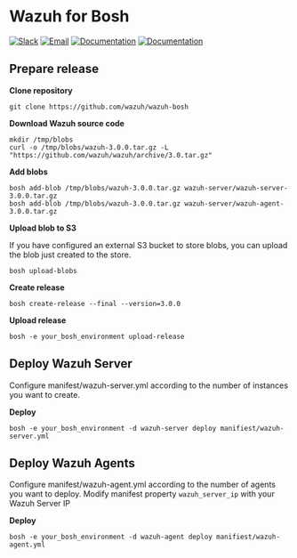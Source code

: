 # Wazuh for Bosh

[![Slack](https://img.shields.io/badge/slack-join-blue.svg)](https://goo.gl/forms/M2AoZC4b2R9A9Zy12)
[![Email](https://img.shields.io/badge/email-join-blue.svg)](https://groups.google.com/forum/#!forum/wazuh)
[![Documentation](https://img.shields.io/badge/docs-view-green.svg)](https://documentation.wazuh.com)
[![Documentation](https://img.shields.io/badge/web-view-green.svg)](https://wazuh.com)

## Prepare release

**Clone repository**

```
git clone https://github.com/wazuh/wazuh-bosh
```


**Download Wazuh source code**

```
mkdir /tmp/blobs
curl -o /tmp/blobs/wazuh-3.0.0.tar.gz -L "https://github.com/wazuh/wazuh/archive/3.0.tar.gz"
```

**Add blobs**

```
bosh add-blob /tmp/blobs/wazuh-3.0.0.tar.gz wazuh-server/wazuh-server-3.0.0.tar.gz
bosh add-blob /tmp/blobs/wazuh-3.0.0.tar.gz wazuh-server/wazuh-agent-3.0.0.tar.gz
```

**Upload blob to S3**

If you have configured an external S3 bucket to store blobs, you can upload the blob just created to the store.

```
bosh upload-blobs
```

**Create release**

```
bosh create-release --final --version=3.0.0
```

**Upload release**

```
bosh -e your_bosh_environment upload-release
```

## Deploy Wazuh Server
Configure manifest/wazuh-server.yml according to the number of instances you want to create.

**Deploy**
```
bosh -e your_bosh_environment -d wazuh-server deploy manifiest/wazuh-server.yml
```

## Deploy Wazuh Agents
Configure manifest/wazuh-agent.yml according to the number of agents you want to deploy.
Modify manifest property ```wazuh_server_ip``` with your Wazuh Server IP

**Deploy**
```
bosh -e your_bosh_environment -d wazuh-agent deploy manifiest/wazuh-agent.yml
```
